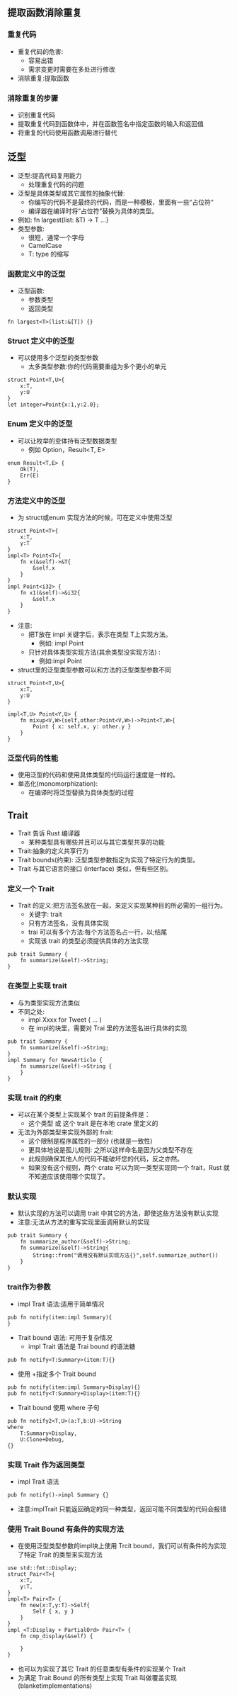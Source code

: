 ## 提取函数消除重复

### 重复代码
* 重复代码的危害:
    - 容易出错
    - 需求变更时需要在多处进行修改
* 消除重复:提取函数

### 消除重复的步骤
* 识别重复代码
* 提取重复代码到函数体中，并在函数签名中指定函数的输入和返回值
* 将重复的代码使用函数调用进行替代

## 泛型
* 泛型:提高代码复用能力
    - 处理重复代码的问题
* 泛型是具体类型或其它属性的抽象代替:
    - 你编写的代码不是最终的代码，而是一种模板，里面有一些“占位符“
    - 编译器在编译时将“占位符”替换为具体的类型。
* 例如: fn largest<T>(list: &T) -> T ...}
* 类型参数:
    - 很短，通常一个字母
    - CamelCase
    - T: type 的缩写

### 函数定义中的泛型
* 泛型函数:
    - 参数类型
    - 返回类型
~~~
fn largest<T>(list:&[T]) {}
~~~

### Struct 定义中的泛型
* 可以使用多个泛型的类型参数
    - 太多类型参数:你的代码需要重组为多个更小的单元
~~~
struct Point<T,U>{
    x:T,
    y:U
}
let integer=Point{x:1,y:2.0};
~~~

### Enum 定义中的泛型
* 可以让枚举的变体持有泛型数据类型
    - 例如 Option<T>，Result<T, E>
~~~
enum Result<T,E> {
    Ok(T),
    Err(E)
}
~~~

### 方法定义中的泛型
* 为 struct或enum 实现方法的时候，可在定义中使用泛型
~~~
struct Point<T>{
    x:T,
    y:T
}
impl<T> Point<T>{
    fn x(&self)->&T{
        &self.x
    }
}
impl Point<i32> {
    fn x1(&self)->&i32{
        &self.x
    }
}
~~~
* 注意:
    - 把T放在 impl 关键字后，表示在类型 T上实现方法。
        - 例如: impl<T> Point<T>
    - 只针对具体类型实现方法(其余类型没实现方法) :
        - 例如:impl Point<f32>
* struct里的泛型类型参数可以和方法的泛型类型参数不同
~~~
struct Point<T,U>{
    x:T,
    y:U
}

impl<T,U> Point<Y,U> {
    fn mixup<V,W>(self,other:Point<V,W>)->Point<T,W>{
        Point { x: self.x, y: other.y }
    }
}
~~~

### 泛型代码的性能
* 使用泛型的代码和使用具体类型的代码运行速度是一样的。
* 单态化(monomorphization):
    - 在编译时将泛型替换为具体类型的过程

## Trait
* Trait 告诉 Rust 编译器
    - 某种类型具有哪些并且可以与其它类型共享的功能
* Trait:抽象的定义共享行为
* Trait bounds(约束): 泛型类型参数指定为实现了特定行为的类型。
* Trait 与其它语言的接口 (interface) 类似，但有些区别。

### 定义一个 Trait
* Trait 的定义:把方法签名放在一起，来定义实现某种目的所必需的一组行为。
    - 关键字: trait
    - 只有方法签名，没有具体实现
    - trai 可以有多个方法:每个方法签名占一行，以;结尾
    - 实现该 trait 的类型必须提供具体的方法实现
~~~
pub trait Summary {
    fn summarize(&self)->String;
}
~~~

### 在类型上实现 trait
* 与为类型实现方法类似
* 不同之处:
    - impl Xxxx for Tweet { ... )
    - 在 impl的块里，需要对 Trai 里的方法签名进行具体的实现
~~~
pub trait Summary {
    fn summarize(&self)->String;
}
impl Summary for NewsArticle {
    fn summarize(&self)->String {
    }
}
~~~

### 实现 trait 的约束
* 可以在某个类型上实现某个 trait 的前提条件是：
    - 这个类型 或 这个 trait 是在本地 crate 里定义的
* 无法为外部类型来实现外部的 frait:
    - 这个限制是程序属性的一部分 (也就是一致性)
    - 更具体地说是孤儿规则: 之所以这样命名是因为父类型不存在
    - 此规则确保其他人的代码不能破坏您的代码，反之亦然。
    - 如果没有这个规则，两个 crate 可以为同一类型实现同一个 frait，Rust 就不知道应该使用哪个实现了。

### 默认实现
* 默认实现的方法可以调用 trait 中其它的方法，即使这些方法没有默认实现
* 注意:无法从方法的重写实现里面调用默认的实现
~~~
pub trait Summary {
    fn summarize_author(&self)->String;
    fn summarize(&self)->String{
        String::from("调用没有默认实现方法{}",self.summarize_author())
    }
}
~~~

### trait作为参数
* impl Trait 语法:适用于简单情况
~~~
pub fn notify(item:impl Summary){
}
~~~
* Trait bound 语法: 可用于复杂情况
    - impl Trait 语法是 Trai bound 的语法糖
~~~
pub fn notify<T:Summary>(item:T){}
~~~
* 使用 +指定多个 Trait bound
~~~
pub fn notify(item:impl Summary+Display){}
pub fn notify<T:Summary+Display>(item:T){}
~~~
* Trait bound 使用 where 子句
~~~
pub fn notify2<T,U>(a:T,b:U)->String
where 
    T:Summary+Display,
    U:Clone+Debug,
{}
~~~

### 实现 Trait 作为返回类型
* impl Trait 语法
~~~
pub fn notify()->impl Summary {}
~~~
* 注意:implTrait 只能返回确定的同一种类型，返回可能不同类型的代码会报错

### 使用 Trait Bound 有条件的实现方法
* 在使用泛型类型参数的impl块上使用 Trcit bound，我们可以有条件的为实现了特定 Trait 的类型来实现方法
~~~
use std::fmt::Display;
struct Pair<T>{
    x:T,
    y:T,
}
impl<T> Pair<T> {
    fn new(x:T,y:T)->Self{
        Self { x, y }
    }
}
impl <T:Display + PartialOrd> Pair<T> {
    fn cmp_display(&self) {
        
    }
}
~~~
* 也可以为实现了其它 Trait 的任意类型有条件的实现某个 Trait
* 为满足 Trait Bound 的所有类型上实现 Trait 叫做覆盖实现 (blanketimplementations)